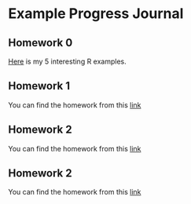 # Example Progress Journal

## Homework 0

[Here](Homework/HW0/Examples.html) is my 5 interesting R examples.

## Homework 1

You can find the homework from this [link](Homework/HW1/Sport-Forcasting.html)

## Homework 2

You can find the homework from this [link](Homework/HW2/PCA-uWaveGestureLibrary.html)

## Homework 2

You can find the homework from this [link](Homework/HW3/ELECTRICITY-CONSUMPTION-FORECAST.html)

